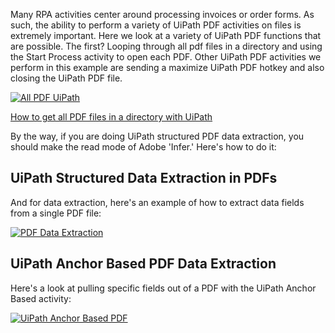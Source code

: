 Many RPA activities center around processing invoices or order forms. As such, the ability to perform a variety of UiPath PDF activities on files is extremely important. Here we look at a variety of UiPath PDF functions that are possible. The first? Looping through all pdf files in a directory and using the Start Process activity to open each PDF. Other UiPath PDF activities we perform in this example are sending a maximize UiPath PDF hotkey and also closing the UiPath PDF file.

[![All PDF UiPath](http://img.youtube.com/vi/AGeKwA4JxRY/0.jpg)](http://www.youtube.com/watch?v=AGeKwA4JxRY "How to open and get all PDF files in a directory with UiPath")

[How to get all PDF files in a directory with UiPath](http://www.youtube.com/watch?v=AGeKwA4JxRY)

By the way, if you are doing UiPath structured PDF data extraction, you should make the read mode of Adobe 'Infer.' Here's how to do it:



UiPath Structured Data Extraction in PDFs
-----------------------------------------

And for data extraction, here's an example of how to extract data fields from a single PDF file:

[![PDF Data Extraction](http://img.youtube.com/vi/Zl3HMpdcsXA/0.jpg)](http://www.youtube.com/watch?v=Zl3HMpdcsXA "Introduction to UiPath PDF Data Extraction")

UiPath Anchor Based PDF Data Extraction
---------------------------------------

Here's a look at pulling specific fields out of a PDF with the UiPath Anchor Based activity:

[![UiPath Anchor Based PDF](http://img.youtube.com/vi/rjtHXD2nI8Q/0.jpg)](http://www.youtube.com/watch?v=rjtHXD2nI8Q "UiPath Anchor based PDF data extraction")
